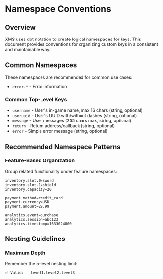 # Namespace Conventions

## Overview

XMS uses dot notation to create logical namespaces for keys. This document provides conventions for organizing custom keys in a consistent and maintainable way.

## Common Namespaces

These namespaces are recommended for common use cases:

- `error.*` - Error information

### Common Top-Level Keys

- `username` - User's in-game name, max 16 chars (string, optional)
- `useruuid` - User's UUID with/without dashes (string, optional)
- `message` - User messages (255 chars max, string, optional)
- `return` - Return address/callback (string, optional)
- `error` - Simple error message (string, optional)

## Recommended Namespace Patterns

### Feature-Based Organization

Group related functionality under feature namespaces:

```
inventory.slot.0=sword
inventory.slot.1=shield
inventory.capacity=20

payment.method=credit_card
payment.currency=USD
payment.amount=29.99

analytics.event=purchase
analytics.session=abc123
analytics.timestamp=1633024800
```

## Nesting Guidelines

### Maximum Depth

Remember the 5-level nesting limit:

```
✅ Valid:   level1.level2.level3
```

